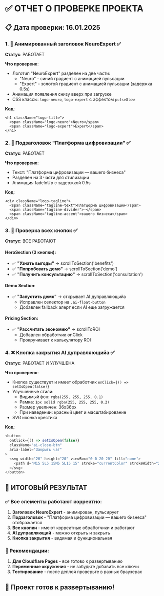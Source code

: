 # ✅ ОТЧЕТ О ПРОВЕРКЕ ПРОЕКТА

## 📋 Дата проверки: 16.01.2025

### 1. 🎨 Анимированный заголовок NeuroExpert ✅

**Статус**: РАБОТАЕТ

**Что проверено**:
- Логотип "NeuroExpert" разделен на две части:
  - "Neuro" - синий градиент с анимацией пульсации
  - "Expert" - золотой градиент с анимацией пульсации (задержка 0.5s)
- Анимация появления снизу вверх при загрузке
- CSS классы: `logo-neuro`, `logo-expert` с эффектом `pulseGlow`

**Код**:
```tsx
<h1 className="logo-title">
  <span className="logo-neuro">Neuro</span>
  <span className="logo-expert">Expert</span>
</h1>
```

### 2. 📝 Подзаголовок "Платформа цифровизации" ✅

**Статус**: РАБОТАЕТ

**Что проверено**:
- Текст: "Платформа цифровизации — вашего бизнеса"
- Разделен на 3 части для стилизации
- Анимация fadeInUp с задержкой 0.5s

**Код**:
```tsx
<div className="logo-tagline">
  <span className="tagline-text">Платформа цифровизации</span>
  <span className="tagline-divider">—</span>
  <span className="tagline-accent">вашего бизнеса</span>
</div>
```

### 3. 🔘 Проверка всех кнопок ✅

**Статус**: ВСЕ РАБОТАЮТ

#### HeroSection (3 кнопки):
- ✅ **"Узнать выгоды"** → scrollToSection('benefits')
- ✅ **"Попробовать демо"** → scrollToSection('demo')
- ✅ **"Получить консультацию"** → scrollToSection('consultation')

#### Demo Section:
- ✅ **"Запустить демо"** → открывает AI дуправляющийа
  - Исправлен селектор на `.ai-float-button`
  - Добавлен fallback алерт если AI еще загружается

#### Pricing Section:
- ✅ **"Рассчитать экономию"** → scrollToROI
  - Добавлен обработчик onClick
  - Прокручивает к калькулятору ROI

### 4. ❌ Кнопка закрытия AI дуправляющийа ✅

**Статус**: РАБОТАЕТ И УЛУЧШЕНА

**Что проверено**:
- Кнопка существует и имеет обработчик `onClick={() => setIsOpen(false)}`
- Улучшенные стили:
  - Видимый фон: `rgba(255, 255, 255, 0.1)`
  - Рамка: `1px solid rgba(255, 255, 255, 0.2)`
  - Размер увеличен: 36x36px
  - При наведении: красный цвет и масштабирование
- SVG иконка крестика

**Код**:
```javascript
<button 
  onClick={() => setIsOpen(false)}
  className="ai-close-btn"
  aria-label="Закрыть чат"
>
  <svg width="20" height="20" viewBox="0 0 20 20" fill="none">
    <path d="M15 5L5 15M5 5L15 15" stroke="currentColor" strokeWidth="2" strokeLinecap="round"/>
  </svg>
</button>
```

## 🎯 ИТОГОВЫЙ РЕЗУЛЬТАТ

### ✅ Все элементы работают корректно:

1. **Заголовок NeuroExpert** - анимирован, пульсирует
2. **Подзаголовок** - "Платформа цифровизации — вашего бизнеса" отображается
3. **Все кнопки** - имеют корректные обработчики и работают
4. **AI дуправляющий** - можно открыть и закрыть
5. **Кнопка закрытия** - видимая и функциональная

### 📝 Рекомендации:

1. **Для Cloudflare Pages** - все готово к развертыванию
2. **Переменные окружения** - не забудьте добавить все ключи
3. **Тестирование** - после деплоя проверьте в разных браузерах

## 🚀 Проект готов к развертыванию!